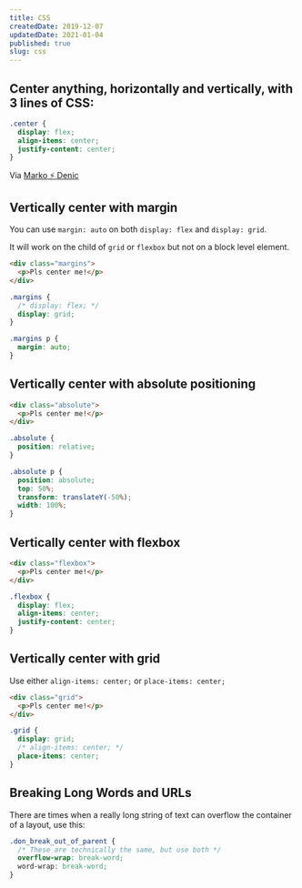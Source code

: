 ```yaml
---
title: CSS
createdDate: 2019-12-07
updatedDate: 2021-01-04
published: true
slug: css
---
```


## Center anything, horizontally and vertically, with 3 lines of CSS:

```css
.center {
  display: flex;
  align-items: center;
  justify-content: center;
}
```

Via
[Marko ⚡ Denic](https://twitter.com/denicmarko/status/1346039973087215617)

## Vertically center with margin

You can use `margin: auto` on both `display: flex` and
`display: grid`.

It will work on the child of `grid` or `flexbox` but not on a block
level element.

```html
<div class="margins">
  <p>Pls center me!</p>
</div>
```

```css
.margins {
  /* display: flex; */
  display: grid;
}

.margins p {
  margin: auto;
}
```

## Vertically center with absolute positioning

```html
<div class="absolute">
  <p>Pls center me!</p>
</div>
```

```css
.absolute {
  position: relative;
}

.absolute p {
  position: absolute;
  top: 50%;
  transform: translateY(-50%);
  width: 100%;
}
```

## Vertically center with flexbox

```html
<div class="flexbox">
  <p>Pls center me!</p>
</div>
```

```css
.flexbox {
  display: flex;
  align-items: center;
  justify-content: center;
}
```

## Vertically center with grid

Use either `align-items: center;` or `place-items: center;`

```html
<div class="grid">
  <p>Pls center me!</p>
</div>
```

```css
.grid {
  display: grid;
  /* align-items: center; */
  place-items: center;
}
```

## Breaking Long Words and URLs

There are times when a really long string of text can overflow the
container of a layout, use this:

```css
.don_break_out_of_parent {
  /* These are technically the same, but use both */
  overflow-wrap: break-word;
  word-wrap: break-word;
}
```
